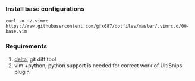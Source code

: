 ### Install base configurations
`curl -o ~/.vimrc https://raw.githubusercontent.com/gfx687/dotfiles/master/.vimrc.d/00-base.vim`

### Requirements
1. [delta](https://github.com/dandavison/delta), git diff tool
2. vim +python, python support is needed for correct work of UltiSnips plugin
